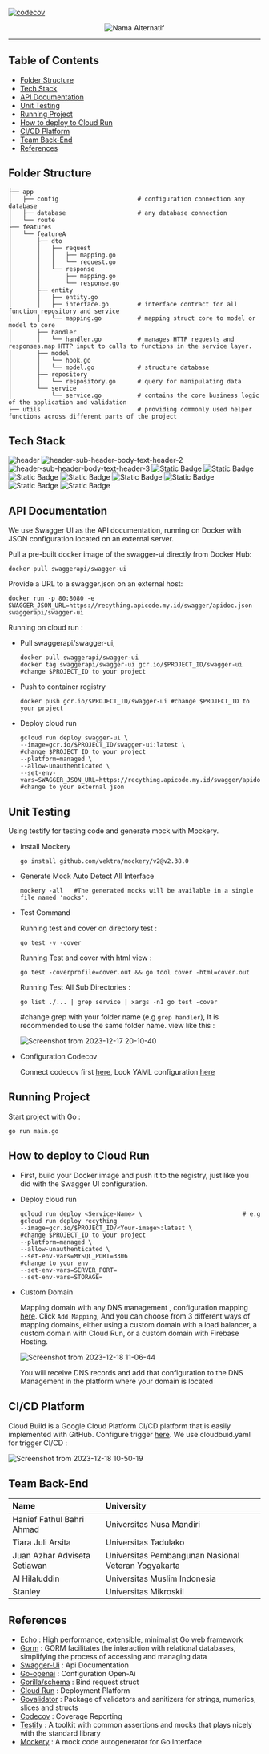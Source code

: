 [![codecov](https://codecov.io/gh/RecyThing/RecyThing-API/graph/badge.svg?token=ASZEGN68UP)](https://codecov.io/gh/RecyThing/RecyThing-API)

<p align="center">
  <img src="https://github.com/RecyThing/RecyThing-API/assets/66883583/ba81aec0-9b72-4633-a282-b20ac7c8a833" alt="Nama Alternatif">
</p>

---
## Table of Contents

- [Folder Structure](#folder-structure)
- [Tech Stack](#tech-stack)
- [API Documentation](#api-documentation)
- [Unit Testing](#unit-testing)
- [Running Project](#running-project)
- [How to deploy to Cloud Run](#how-to-deploy-to-cloud-run)
- [CI/CD Platform](#CI/CD-platform)
- [Team Back-End](#team-back-end)
- [References](#references)

## Folder Structure
```
├── app                            
│   ├── config                      # configuration connection any database
│   ├── database                    # any database connection
│   └── route                      
├── features
│   └── featureA
│       ├── dto                    
│       │   ├── request
│       │   │   ├── mapping.go
│       │   │   └── request.go
│       │   └── response
│       │       ├── mapping.go
│       │       └── response.go
│       ├── entity
│       │   ├── entity.go           
│       │   ├── interface.go        # interface contract for all function repository and service 
│       │   └── mapping.go          # mapping struct core to model or model to core
│       ├── handler
│       │   └── handler.go          # manages HTTP requests and responses.map HTTP input to calls to functions in the service layer.
│       ├── model
│       │   └── hook.go        
│       │   └── model.go            # structure database 
│       ├── repository
│       │   └── respository.go      # query for manipulating data
│       └── service
│           └── service.go          # contains the core business logic of the application and validation
├── utils                           # providing commonly used helper functions across different parts of the project
```
## Tech Stack
![header](https://github.com/RecyThing/RecyThing-API/assets/66883583/e358c9dd-ed14-4b24-8ec0-3d8ebbb40d65)
![header-sub-header-body-text-header-2](https://github.com/RecyThing/RecyThing-API/assets/66883583/57f609c9-3fbf-498e-840e-4744e2726fa1)
![header-sub-header-body-text-header-3](https://github.com/RecyThing/RecyThing-API/assets/66883583/f3c11700-2425-4b8d-b4d7-9010801f5832)
![Static Badge](https://img.shields.io/badge/RDS%20MYSQL-rds?style=for-the-badge&logo=amazonrds&logoColor=white&color=%234ba185)
![Static Badge](https://img.shields.io/badge/codecov-s?style=for-the-badge&logo=codecov&logoColor=white&color=%23F01F7A)
![Static Badge](https://img.shields.io/badge/mysql-s?style=for-the-badge&logo=mysql&logoColor=white&color=%234479A1)
![Static Badge](https://img.shields.io/badge/docker-s?style=for-the-badge&logo=docker&logoColor=white&color=%232496ED)
![Static Badge](https://img.shields.io/badge/cloudflare-s?style=for-the-badge&logo=cloudflare&logoColor=white&color=%23F38020)
![Static Badge](https://img.shields.io/badge/swagger-s?style=for-the-badge&logo=swagger&logoColor=%2385EA2D&color=black)
![Static Badge](https://img.shields.io/badge/openapi-s?style=for-the-badge&logo=openapiinitiative&logoColor=%2385EA2D&color=black)
![Static Badge](https://img.shields.io/badge/openai-s?style=for-the-badge&logo=openai&logoColor=white&color=%23412991)

## API Documentation

We use Swagger UI as the API documentation, running on Docker with JSON configuration located on an external server.

Pull a pre-built docker image of the swagger-ui directly from Docker Hub:
  ```
  docker pull swaggerapi/swagger-ui
  ```
Provide a URL to a swagger.json on an external host:
  ```
  docker run -p 80:8080 -e SWAGGER_JSON_URL=https://recything.apicode.my.id/swagger/apidoc.json swaggerapi/swagger-ui
  ```
Running on cloud run : 
  - Pull swaggerapi/swagger-ui,
    ```
    docker pull swaggerapi/swagger-ui
    docker tag swaggerapi/swagger-ui gcr.io/$PROJECT_ID/swagger-ui  #change $PROJECT_ID to your project
    ```
  - Push to container registry
    ```
    docker push gcr.io/$PROJECT_ID/swagger-ui #change $PROJECT_ID to your project
    ```
  - Deploy cloud run
    ```
    gcloud run deploy swagger-ui \
    --image=gcr.io/$PROJECT_ID/swagger-ui:latest \                                         #change $PROJECT_ID to your project
    --platform=managed \
    --allow-unauthenticated \
    --set-env-vars=SWAGGER_JSON_URL=https://recything.apicode.my.id/swagger/apidoc.json    #change to your external json
    ```
## Unit Testing

Using testify for testing code and generate mock with Mockery.

- Install Mockery
   ```
  go install github.com/vektra/mockery/v2@v2.38.0
  ```
- Generate Mock Auto Detect All Interface
  ```
  mockery -all   #The generated mocks will be available in a single file named 'mocks'.
  ```
- Test Command
  
  Running test and cover on directory test : 
  ```
  go test -v -cover   
  ```

  Running Test and cover with html view :
  ```
  go test -coverprofile=cover.out && go tool cover -html=cover.out
  ```

  Running Test All Sub Directories : 
  ```
  go list ./... | grep service | xargs -n1 go test -cover  
  ```
  #change grep with your folder name (e.g `grep handler`), It is recommended to use the same folder name.
  view like this :
 
  ![Screenshot from 2023-12-17 20-10-40](https://github.com/RecyThing/RecyThing-API/assets/66883583/ab647a0b-4c97-4c95-9400-b36897495296)
  
- Configuration Codecov

  Connect codecov first [here](https://app.codecov.io/), Look YAML configuration [here](https://github.com/RecyThing/RecyThing-API/blob/development/.github/workflows/codecov.yml)


## Running Project

Start project with Go :
```
go run main.go
```
## How to deploy to Cloud Run
  - First, build your Docker image and push it to the registry, just like you did with the Swagger UI configuration.
  - Deploy cloud run
    ```
    gcloud run deploy <Service-Name> \                            # e.g  gcloud run deploy recything
    --image=gcr.io/$PROJECT_ID/<Your-image>:latest \              #change $PROJECT_ID to your project
    --platform=managed \
    --allow-unauthenticated \
    --set-env-vars=MYSQL_PORT=3306                                #change to your env
    --set-env-vars=SERVER_PORT=  
    --set-env-vars=STORAGE=   
    ```

- Custom Domain

  Mapping domain with any DNS management , configuration mapping [here](https://console.cloud.google.com/run/domains). Click `Add Mapping`, And you can choose from 3 different ways of mapping domains, either using a custom domain with a load balancer, a custom domain with Cloud Run, or a custom domain with Firebase Hosting.

  ![Screenshot from 2023-12-18 11-06-44](https://github.com/RecyThing/RecyThing-API/assets/66883583/e8a32da4-0850-4ab1-87bf-d20e87dafda7)

  You will receive DNS records and add that configuration to the DNS Management in the platform where your domain is located


## CI/CD Platform
Cloud Build is a Google Cloud Platform CI/CD platform that is easily implemented with GitHub. Configure trigger [here](https://console.cloud.google.com/cloud-build/). We use cloudbuid.yaml for trigger CI/CD :

![Screenshot from 2023-12-18 10-50-19](https://github.com/RecyThing/RecyThing-API/assets/66883583/4635ccbe-7e4e-44b8-977b-b4e06bf5bba4)



## Team Back-End

| Name                           | University	                                         | 
| :----------------------------- | :--------------------------------------------------- | 
|	Hanief Fathul Bahri Ahmad      | Universitas Nusa Mandiri                              |	
|	Tiara Juli Arsita	             | Universitas Tadulako                                  |	
|	 Juan Azhar Adviseta Setiawan  | Universitas Pembangunan Nasional Veteran Yogyakarta   |	
|	Al Hilaluddin                  | Universitas Muslim Indonesia                          |	
|	Stanley	                       | Universitas Mikroskil                                 |	

## References

  - [Echo](https://echo.labstack.com/) : High performance, extensible, minimalist Go web framework
  - [Gorm](https://gorm.io/) : GORM facilitates the interaction with relational databases, simplifying the process of accessing and managing data
  - [Swagger-Ui](https://github.com/swagger-api/swagger-ui) : Api Documentation
  - [Go-openai](https://github.com/sashabaranov/go-openai) : Configuration Open-Ai
  - [Gorilla/schema](https://github.com/gorilla/schema) : Bind request struct
  - [Cloud Run](https://cloud.google.com/run?hl=id) : Deployment Platform
  - [Govalidator](https://github.com/asaskevich/govalidator) : Package of validators and sanitizers for strings, numerics, slices and structs
  - [Codecov](https://about.codecov.io/) : Coverage Reporting
  - [Testify](https://github.com/stretchr/testify) : A toolkit with common assertions and mocks that plays nicely with the standard library
  - [Mockery](https://github.com/vektra/mockery) : A mock code autogenerator for Go Interface







